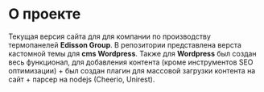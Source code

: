 # О проекте
Текущая версия сайта для для компании по производству термопанелей **Edisson Group**. В репозитории представлена верста кастомной темы для **cms Wordpress**.
Также для **Wordpress** был создан весь функционал, для добавления контента (кроме инструментов SEO оптимизации) + был создан плагин для массовой загрузки контента на сайт + парсер на nodejs (Cheerio, Unirest).
